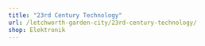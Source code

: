 ```yaml
---
title: "23rd Century Technology"
url: /letchworth-garden-city/23rd-century-technology/
shop: Elektronik
---
```

